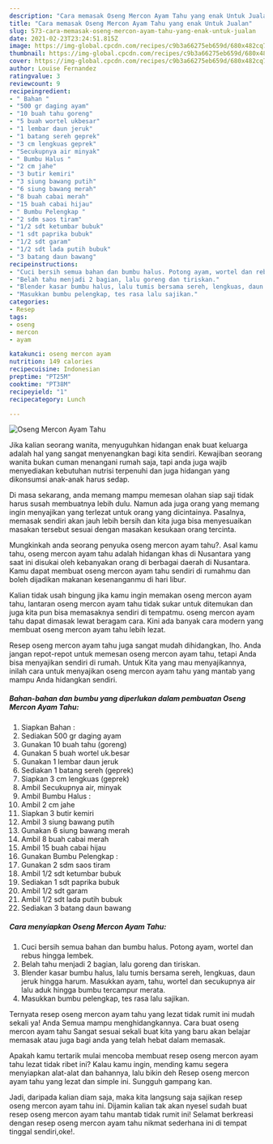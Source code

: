```yaml
---
description: "Cara memasak Oseng Mercon Ayam Tahu yang enak Untuk Jualan"
title: "Cara memasak Oseng Mercon Ayam Tahu yang enak Untuk Jualan"
slug: 573-cara-memasak-oseng-mercon-ayam-tahu-yang-enak-untuk-jualan
date: 2021-02-23T23:24:51.815Z
image: https://img-global.cpcdn.com/recipes/c9b3a66275eb659d/680x482cq70/oseng-mercon-ayam-tahu-foto-resep-utama.jpg
thumbnail: https://img-global.cpcdn.com/recipes/c9b3a66275eb659d/680x482cq70/oseng-mercon-ayam-tahu-foto-resep-utama.jpg
cover: https://img-global.cpcdn.com/recipes/c9b3a66275eb659d/680x482cq70/oseng-mercon-ayam-tahu-foto-resep-utama.jpg
author: Louise Fernandez
ratingvalue: 3
reviewcount: 9
recipeingredient:
- " Bahan "
- "500 gr daging ayam"
- "10 buah tahu goreng"
- "5 buah wortel ukbesar"
- "1 lembar daun jeruk"
- "1 batang sereh geprek"
- "3 cm lengkuas geprek"
- "Secukupnya air minyak"
- " Bumbu Halus "
- "2 cm jahe"
- "3 butir kemiri"
- "3 siung bawang putih"
- "6 siung bawang merah"
- "8 buah cabai merah"
- "15 buah cabai hijau"
- " Bumbu Pelengkap "
- "2 sdm saos tiram"
- "1/2 sdt ketumbar bubuk"
- "1 sdt paprika bubuk"
- "1/2 sdt garam"
- "1/2 sdt lada putih bubuk"
- "3 batang daun bawang"
recipeinstructions:
- "Cuci bersih semua bahan dan bumbu halus. Potong ayam, wortel dan rebus hingga lembek."
- "Belah tahu menjadi 2 bagian, lalu goreng dan tiriskan."
- "Blender kasar bumbu halus, lalu tumis bersama sereh, lengkuas, daun jeruk hingga harum. Masukkan ayam, tahu, wortel dan secukupnya air lalu aduk hingga bumbu tercampur merata."
- "Masukkan bumbu pelengkap, tes rasa lalu sajikan."
categories:
- Resep
tags:
- oseng
- mercon
- ayam

katakunci: oseng mercon ayam 
nutrition: 149 calories
recipecuisine: Indonesian
preptime: "PT25M"
cooktime: "PT38M"
recipeyield: "1"
recipecategory: Lunch

---
```



![Oseng Mercon Ayam Tahu](https://img-global.cpcdn.com/recipes/c9b3a66275eb659d/680x482cq70/oseng-mercon-ayam-tahu-foto-resep-utama.jpg)

Jika kalian seorang wanita, menyuguhkan hidangan enak buat keluarga adalah hal yang sangat menyenangkan bagi kita sendiri. Kewajiban seorang  wanita bukan cuman menangani rumah saja, tapi anda juga wajib menyediakan kebutuhan nutrisi terpenuhi dan juga hidangan yang dikonsumsi anak-anak harus sedap.

Di masa  sekarang, anda memang mampu memesan olahan siap saji tidak harus susah membuatnya lebih dulu. Namun ada juga orang yang memang ingin menyajikan yang terlezat untuk orang yang dicintainya. Pasalnya, memasak sendiri akan jauh lebih bersih dan kita juga bisa menyesuaikan masakan tersebut sesuai dengan masakan kesukaan orang tercinta. 



Mungkinkah anda seorang penyuka oseng mercon ayam tahu?. Asal kamu tahu, oseng mercon ayam tahu adalah hidangan khas di Nusantara yang saat ini disukai oleh kebanyakan orang di berbagai daerah di Nusantara. Kamu dapat membuat oseng mercon ayam tahu sendiri di rumahmu dan boleh dijadikan makanan kesenanganmu di hari libur.

Kalian tidak usah bingung jika kamu ingin memakan oseng mercon ayam tahu, lantaran oseng mercon ayam tahu tidak sukar untuk ditemukan dan juga kita pun bisa memasaknya sendiri di tempatmu. oseng mercon ayam tahu dapat dimasak lewat beragam cara. Kini ada banyak cara modern yang membuat oseng mercon ayam tahu lebih lezat.

Resep oseng mercon ayam tahu juga sangat mudah dihidangkan, lho. Anda jangan repot-repot untuk memesan oseng mercon ayam tahu, tetapi Anda bisa menyajikan sendiri di rumah. Untuk Kita yang mau menyajikannya, inilah cara untuk menyajikan oseng mercon ayam tahu yang mantab yang mampu Anda hidangkan sendiri.

<!--inarticleads1-->

##### Bahan-bahan dan bumbu yang diperlukan dalam pembuatan Oseng Mercon Ayam Tahu:

1. Siapkan  Bahan :
1. Sediakan 500 gr daging ayam
1. Gunakan 10 buah tahu (goreng)
1. Gunakan 5 buah wortel uk.besar
1. Gunakan 1 lembar daun jeruk
1. Sediakan 1 batang sereh (geprek)
1. Siapkan 3 cm lengkuas (geprek)
1. Ambil Secukupnya air, minyak
1. Ambil  Bumbu Halus :
1. Ambil 2 cm jahe
1. Siapkan 3 butir kemiri
1. Ambil 3 siung bawang putih
1. Gunakan 6 siung bawang merah
1. Ambil 8 buah cabai merah
1. Ambil 15 buah cabai hijau
1. Gunakan  Bumbu Pelengkap :
1. Gunakan 2 sdm saos tiram
1. Ambil 1/2 sdt ketumbar bubuk
1. Sediakan 1 sdt paprika bubuk
1. Ambil 1/2 sdt garam
1. Ambil 1/2 sdt lada putih bubuk
1. Sediakan 3 batang daun bawang




<!--inarticleads2-->

##### Cara menyiapkan Oseng Mercon Ayam Tahu:

1. Cuci bersih semua bahan dan bumbu halus. Potong ayam, wortel dan rebus hingga lembek.
1. Belah tahu menjadi 2 bagian, lalu goreng dan tiriskan.
1. Blender kasar bumbu halus, lalu tumis bersama sereh, lengkuas, daun jeruk hingga harum. Masukkan ayam, tahu, wortel dan secukupnya air lalu aduk hingga bumbu tercampur merata.
1. Masukkan bumbu pelengkap, tes rasa lalu sajikan.




Ternyata resep oseng mercon ayam tahu yang lezat tidak rumit ini mudah sekali ya! Anda Semua mampu menghidangkannya. Cara buat oseng mercon ayam tahu Sangat sesuai sekali buat kita yang baru akan belajar memasak atau juga bagi anda yang telah hebat dalam memasak.

Apakah kamu tertarik mulai mencoba membuat resep oseng mercon ayam tahu lezat tidak ribet ini? Kalau kamu ingin, mending kamu segera menyiapkan alat-alat dan bahannya, lalu bikin deh Resep oseng mercon ayam tahu yang lezat dan simple ini. Sungguh gampang kan. 

Jadi, daripada kalian diam saja, maka kita langsung saja sajikan resep oseng mercon ayam tahu ini. Dijamin kalian tak akan nyesel sudah buat resep oseng mercon ayam tahu mantab tidak rumit ini! Selamat berkreasi dengan resep oseng mercon ayam tahu nikmat sederhana ini di tempat tinggal sendiri,oke!.

